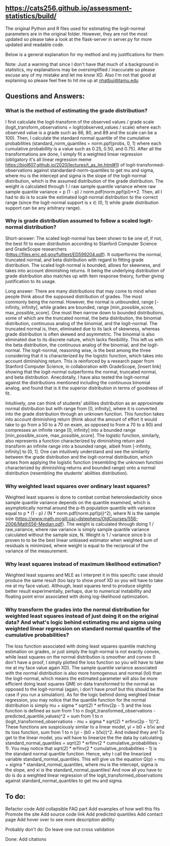 ## https://cats256.github.io/assessment-statistics/build/

The original Python and R files used for estimating the logit-normal parameters are in the original folder. However, they are not the most updated so please take a look at the flask-server in server.py for more updated and readable code.

Below is a general explanation for my method and my justifications for them

Note: Just a warning that since I don't have that much of a background in statistics, my explanations may be oversimplified / inaccurate so please excuse any of my mistake and let me know XD. Also I'm not that good at explaining so please feel free to hit me up at nhatbui@tamu.edu

## Questions and Answers:

### What is the method of estimating the grade distribution?

I first calculate the logit-transform of the observed values / grade scale (logit_transform_observations = logit(observed_values / scale) where each observed value is a grade such as 66, 80, and 89 and the scale can be a 100). Then, I calculate the standard normal quantile of the cumulative probabilities (standard_norm_quantiles = norm.ppf(probs, 0, 1) where each cumulative probabillity is a value such as 0.25, 0.50, and 0.75). After all the transformations are done, I simply fit a weighted linear regression (obligatory it's all linear regression meme https://biol607.github.io/2020/lectures/t_as_lm.html#1) of logit-transformed-observations against standardard-norm-quantiles to get mu and sigma, where mu is the intercept and sigma is the slope of the logit-normal distribution, which is the assumed distribution of the grade distribution. The weight is calculated through 1 / raw sample quantile variance where raw sample quantile variance = p (1 - p) / norm.pdf(norm.ppf(p))**2. Then, all I had to do is to scale the estimated logit-normal distribution to the correct range (since the logit-normal support is x ∈ (0, 1) while grade distribution support can be any arbitrary range).

### Why is grade distribution assumed to follow a scaled logit-normal distribution?

Short-answer: The scaled logit-normal has been shown to be one of, if not, the best fit to exam distribution according to Stanford Computer Science and GradeScope researchers (https://files.eric.ed.gov/fulltext/ED599204.pdf). It outperforms the normal, truncated normal, and beta distribution with regard to fitting grade distribution. The scaled logit-normal is bounded, allows for skewness, and takes into account diminishing returns. It being the underlying distribution of grade distribution also matches up with item response theory, further giving justification to its usage.

Long answer:
There are many distributions that may come to mind when people think about the supposed distribution of grades. The most commonly being the normal. However, the normal is unbounded, range [-infinity, infinity], while grades are bounded, range [min_possible_score, max_possible_score]. One must then narrow down to bounded distributions, some of which are the truncated normal, the beta distribution, the binomial distribution, continuous analog of the binomial, and the logit-normal. The truncated normal is, then, eliminated due to its lack of skewness, whereas grade distribution is often skewed and asymmetric. The binomial is also eliminated due to its discrete nature, which lacks flexibillity. This left us with the beta distribution, the continuous analog of the binomial, and the logit-normal. The logit-normal, reasoning wise, is the best among the three considering that it is characterized by the logistic function, which takes into account diminishing return. This is reinforced by a research paper from Stanford Computer Science, in collaboration with GradeScope, [insert link] showing that the logit-normal outperforms the normal, truncated normal, and beta distribution. Anecdotally, I have also tested the logit-normal against the distributions mentioned including the continuous binomial analog, and found that is it the superior distribution in terms of goodness of fit.

Intuitively, one can think of students' abilities distribution as an approximate normal distribution but with range from [0, infinity], where it is converted into the grade distribution through an unknown function. This function takes into account diminishing return (think about the amount of effort it would take to go from a 50 to a 70 on exam, as opposed to from a 70 to a 90) and compresses an infinite range [0, infinity] into a bounded range [min_possible_score, max_possible_score]. The logistic function, similarly, also represents a function characterized by diminishing return and transform an infinite range into a bounded range, albeit from [-infinity, infinity] to [0, 1]. One can intuitively understand and see the similarity between the grade distribution and the logit-normal distribution, which arises from applying the logistic function (resembling the unknown function characterized by diminishing returns and bounded range) onto a normal distribution (resembling the students' abilities distribution).

### Why weighted least squares over ordinary least squares?

Weighted least squares is done to combat combat heteroskedasticity since sample quantile variance depends on the quantile examined, which is asymptotically normal around the p-th population quantile with variance equal to p * (1 - p) / (N * norm.pdf(norm.ppf(p))^2), where N is the sample size (https://www.math.mcgill.ca/~dstephens/OldCourses/556-2006/Math556-Median.pdf). The weight is calculated through doing 1 / raw_variance, where raw variance is simply sample quantile variance calculated without the sample size, N. Weight is 1 / variance since b is proven to to be the best linear unbiased estimator when weighted sum of residuals is minimized, where weight is equal to the reciprocal of the variance of the measurement. 

### Why least squares instead of maximum likelihood estimation?

Weighted least squares and MLE as I interpret it in this specific case should produce the same result (too lazy to show proof XD so you will have to take me at my face value). Although, least squares tend to produce slightly better result experimentally, perhaps, due to numerical instabillity and floating point error associated with doing log-likelihood optimization.

### Why transform the grades into the normal distribution for weighted least squares instead of just doing it on the original data? And what's logic behind estimating mu and sigma using weighted linear regression on standard normal quantile of the cumulative probabilities?

The loss function associated with doing least squares quantile matching estimation on grades, or just simply the logit-normal is not exactly convex, while least squares on the normal distribution is smoother and convex (I don't have a proof, I simply plotted the loss function so you will have to take me at my face value again XD). The sample quantile variance associated with the normal distribution is also more homogenous and normal (lol) than the logit-normal, which means the estimated parameter will also be more efficient doing least squares QME on data transformed to the normal as opposed to the logit-normal (again, i don't have proof but this should be the case if you run a simulation). As for the logic behind doing weighted linear regression, you may notice that the quantile function for the normal distribution is simply mu + sigma * sqrt(2) * erfinv(2p - 1) and the loss function is defined as sum from 1 to n (logit_transformed_observations - predicted_quantile_values)^2 = sum from 1 to n (logit_transformed_observations - mu + sigma * sqrt(2) * erfinv(2p - 1))^2. These functions are suspiciously similar to a linear model, yi = b0 + b1xi and its loss function, sum from 1 to n (yi - (b0 + b1xi))^2. And indeed they are! To get to the linear model, you will have to linearize the the data by calculating standard_normal_quantiles = sqrt(2) * erfinv(2 * cumulative_probabilities - 1). You may notice that sqrt(2) * erfinv(2 * cumulative_probabilities - 1) is the standard normal quantile function. Hence, why I call the linearized variable standard_normal_quantiles. This will give us the equation Q(p) = mu + sigma * standard_normal_quantiles, where mu is the intercept, sigma is the slope, and xi is the standard_normal_quantiles! And now all you have to do is do a weighted linear regression of the logit_transformed_observations against standard_normal_quantiles to get mu and sigma.

## To do:
Refactor code
Add collapsible FAQ part
Add examples of how well this fits
Promote the site
Add source code link
Add predicted quantiles
Add contact page
Add hover over to see more description abillity

Probably don't do:
Do leave one out cross validation

Done:
Add citations
